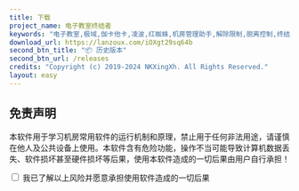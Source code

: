 ```yaml
---
title: 下载
project_name: 电子教室终结者
keywords: "电子教室,极域,伽卡他卡,凌波,红蜘蛛,机房管理助手,解除限制,脱离控制,终结者,脱控,破解,一键,秒杀"
download_url: https://lanzoux.com/iOXgt29sq64b
second_btn_title: "📦 历史版本"
second_btn_url: /releases
credits: "Copyright (c) 2019-2024 NKXingXh. All Rights Reserved."
layout: easy
---
```


## 免责声明

本软件用于学习机房常用软件的运行机制和原理，禁止用于任何非法用途，请谨慎在他人及公共设备上使用。本软件含有危险功能，操作不当可能导致计算机数据丢失、软件损坏甚至硬件损坏等后果，使用本软件造成的一切后果由用户自行承担！

<div>
    <input type="checkbox" id="agreeCheckbox">
    <label for="agreeCheckbox">我已了解以上风险并愿意承担使用软件造成的一切后果</label>
</div>

<style>
    body > header > a:nth-child(3) {
        display: none;
    }
    body > header > a:nth-child(4) {
        display: none;
    }
</style>

<script>
    document.getElementById('agreeCheckbox').addEventListener('change', function() {
        var downloadButton = document.querySelector('body > header > a:nth-child(3)');
        var downloadButton2 = document.querySelector('body > header > a:nth-child(4)');
        if (this.checked) {
            downloadButton.style.display = 'inline';
            downloadButton2.style.display = 'inline';
        } else {
            downloadButton.style.display = 'none';
            downloadButton2.style.display = 'none';
        }
    });
</script>
